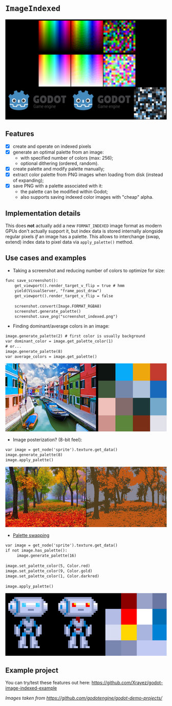 # `ImageIndexed`

![image-palettes](../examples/images/palette.png)

## Features

- [x] create and operate on indexed pixels
- [x] generate an optimal palette from an image:
  - with specified number of colors (max: 256);
  - optional dithering (ordered, random).
- [x] create palette and modify palette manually;
- [x] extract color palette from PNG images when loading from disk (instead of expanding);
- [x] save PNG with a palette associated with it:
  - the palette can be modified within Godot;
  - also supports saving indexed color images with "cheap" alpha.

## Implementation details
This does **not** actually add a new `FORMAT_INDEXED` image format as modern GPUs don't actually support it, but index data is stored internally alongside regular pixels *if* an image has a palette. This allows to interchange (swap, extend) index data to pixel data via `apply_palette()` method.

## Use cases and examples

* Taking a screenshot and reducing number of colors to optimize for size:
```gdscript
func save_screenshot():
	get_viewport().render_target_v_flip = true # hmm
	yield(VisualServer, "frame_post_draw")
	get_viewport().render_target_v_flip = false

	screenshot.convert(Image.FORMAT_RGBA8)
	screenshot.generate_palette()
	screenshot.save_png("screenshot_indexed.png")
```

* Finding dominant/average colors in an image:
```gdscript
image.generate_palette(2) # first color is usually background
var dominant_color = image.get_palette_color(1)
# or...
image.generate_palette(8)
var average_colors = image.get_palette()
```
![average-colors](../examples/images/dominant-average-colors.png)


* Image posterization? (8-bit feel):
```gdscript
var image = get_node('sprite').texture.get_data()
image.generate_palette(8)
image.apply_palette()
```
![posterization](../examples/images/posterization.png)


* [Palette swapping](https://github.com/HeartoLazor/godot_palette_swap)
```gdscript
var image = get_node('sprite').texture.get_data()
if not image.has_palette():
     image.generate_palette(16)

image.set_palette_color(5, Color.red)
image.set_palette_color(9, Color.gold)
image.set_palette_color(1, Color.darkred)

image.apply_palette()
```
![palette-swapping](../examples/images/palette-swapping.png)

## Example project

You can try/test these features out here:
https://github.com/Xrayez/godot-image-indexed-example

*Images taken from https://github.com/godotengine/godot-demo-projects/*
